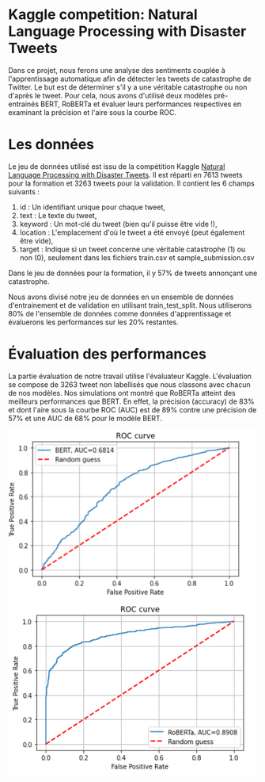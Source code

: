 # Kaggle competition: Natural Language Processing with Disaster Tweets
Dans ce projet, nous ferons une analyse des sentiments couplée à l'apprentissage automatique afin de détecter les tweets de catastrophe de Twitter. Le
but est de déterminer s'il y a une véritable catastrophe ou non d'après le tweet.
Pour cela, nous avons d'utilisé deux modèles pré-entrainés BERT, RoBERTa et évaluer leurs performances respectives en examinant la précision et l'aire sous
la courbe ROC.

# Les données
Le jeu de données utilisé est issu de la compétition Kaggle [Natural Language Processing with Disaster Tweets](https://www.kaggle.com/competitions/nlp-getting-started).
Il est réparti en 7613 tweets pour la formation et 3263 tweets pour la validation.
Il contient les 6 champs suivants :

1. id : Un identifiant unique pour chaque tweet,
2. text : Le texte du tweet,
3. keyword : Un mot-clé du tweet (bien qu'il puisse être vide !),
4. location : L'emplacement d'où le tweet a été envoyé (peut également être
vide),
5. target : Indique si un tweet concerne une véritable catastrophe (1) ou
non (0), seulement dans les fichiers train.csv et sample_submission.csv

Dans le jeu de données pour la formation, il y 57% de tweets annonçant une catastrophe.

Nous avons divisé notre jeu de données en un ensemble de données d'entrainement et de validation en utilisant train_test_split. Nous utiliserons 80% de l'ensemble de 
données comme données d'apprentissage et évaluerons les performances sur les 20% restantes.

# Évaluation des performances
La partie évaluation de notre travail utilise l'évaluateur Kaggle. L'évaluation se compose de 3263 tweet non labellisés que nous classons avec chacun de
nos modèles. Nos simulations ont montré que RoBERTa atteint des meilleurs performances que BERT. En effet, la précision (accuracy) de 83% et dont l'aire
sous la courbe ROC (AUC) est de 89% contre une précision de 57% et une AUC de 68% pour le modèle BERT.

![AUC BERT](https://github.com/HoudCa/NLP_Disaster_Tweet/blob/main/Images/AUC_Bert.png)
![AUC RoBERTa](https://github.com/HoudCa/NLP_Disaster_Tweet/blob/main/Images/AUC_Roberta.png)
